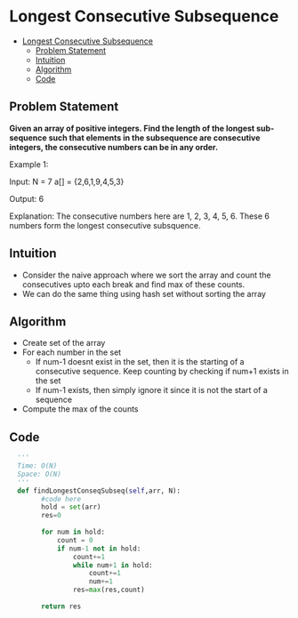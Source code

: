 # Longest Consecutive Subsequence 
- [Longest Consecutive Subsequence](#longest-consecutive-subsequence)
  - [Problem Statement](#problem-statement)
  - [Intuition](#intuition)
  - [Algorithm](#algorithm)
  - [Code](#code)

## Problem Statement 
**Given an array of positive integers. Find the length of the longest sub-sequence such that elements in the subsequence are consecutive integers, the consecutive numbers can be in any order.**
 
Example 1:

Input:
N = 7
a[] = {2,6,1,9,4,5,3}

Output:
6

Explanation:
The consecutive numbers here
are 1, 2, 3, 4, 5, 6. These 6 
numbers form the longest consecutive
subsquence.

## Intuition 
- Consider the naive approach where we sort the array and count the consecutives upto each break and find max of these counts.
- We can do the same thing using hash set without sorting the array

## Algorithm 
- Create set of the array
- For each number in the set
   - If num-1 doesnt exist in the set, then it is the starting of a consecutive sequence. Keep counting by  checking if num+1 exists in the set
   - If num-1 exists, then simply ignore it since it is not the start of a sequence
 - Compute the max of the counts 

## Code 
```python
  '''
  Time: O(N)
  Space: O(N)
  '''
  def findLongestConseqSubseq(self,arr, N):
        #code here
        hold = set(arr)
        res=0
        
        for num in hold:
            count = 0
            if num-1 not in hold:
                count+=1
                while num+1 in hold:
                    count+=1
                    num+=1
                res=max(res,count)
            
        return res
```